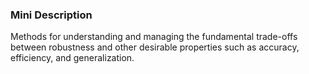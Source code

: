### Mini Description

Methods for understanding and managing the fundamental trade-offs between robustness and other desirable properties such as accuracy, efficiency, and generalization.
